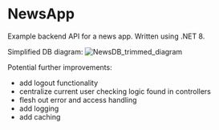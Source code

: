 # NewsApp
Example backend API for a news app.
Written using .NET 8.

Simplified DB diagram:
![NewsDB_trimmed_diagram](https://github.com/user-attachments/assets/aa733177-c552-4f8d-b19b-c5bc9e9655e7)

Potential further improvements:
- add logout functionality
- centralize current user checking logic found in controllers
- flesh out error and access handling
- add logging
- add caching
